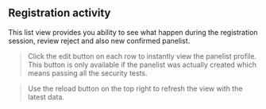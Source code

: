 ## Registration activity

This list view provides you ability to see what happen during the registration session, review reject and also new confirmed panelist.

> Click the edit button on each row to instantly view the panelist profile. This button is only available if the panelist was actually created which means passing all the security tests.

> Use the reload button on the top right to refresh the view with the latest data.
